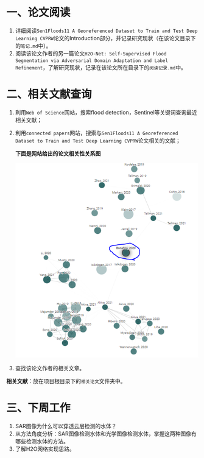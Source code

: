 # 一、论文阅读

1. 详细阅读`Sen1Floods11 A Georeferenced Dataset to Train and Test Deep Learning CVPRW`论文的Introduction部分，并记录研究现状（在该论文目录下的`笔记.md`中）。
2. 阅读该论文作者的另一篇论文`H2O-Net: Self-Supervised Flood Segmentation via Adversarial Domain Adaptation and Label Refinement`，了解研究现状，记录在该论文所在目录下的`阅读记录.md`中。

# 二、相关文献查询

1. 利用`Web of Science`网站，搜索flood detection，Sentinel等关键词查询最近相关文献；

2. 利用`connected papers`网站，搜索与`Sen1Floods11 A Georeferenced Dataset to Train and Test Deep Learning CVPRW`论文相关的文献；

   **下面是网站给出的论文相关性关系图**

   ![image-20211105181517975](11月5日_张晨晨_周报.assets/image-20211105181517975.png)

 3. 查找该论文作者的相关文章。
   
   **相关文献**：放在项目根目录下的`相关论文`文件夹中。

# 三、下周工作

1. SAR图像为什么可以穿透云层检测的水体？
2. 从方法角度分析：SAR图像检测水体和光学图像检测水体，掌握这两种图像有哪些检测水体的方法。
3. 了解H2O网络实现思路。
